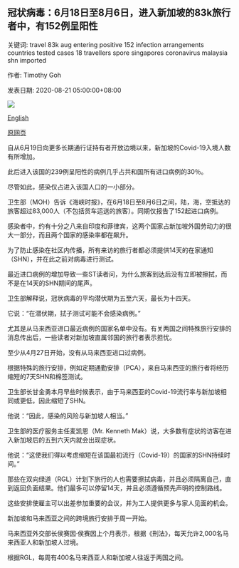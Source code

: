 ## 冠状病毒：6月18日至8月6日，进入新加坡的83k旅行者中，有152例呈阳性

关键词: travel 83k aug entering positive 152 infection arrangements countries tested cases 18 travellers spore singapores coronavirus malaysia shn imported

作者: Timothy Goh

发表日期: 2020-08-21 05:00:00+08:00

![](https://www.straitstimes.com/sites/default/files/styles/x_large/public/articles/2020/08/21/ST_20200821_TGIMPORT_5902564.jpg?itok=IA0JL0DK)

[English](Coronavirus%3A%20Out%20of%2083k%20travellers%20entering%20S%27pore%20from%20June%2018%20to%20Aug%206%2C%20152%20tested%20positive.md)

[原网页](https://www.straitstimes.com/singapore/health/out-of-83k-arrivals-from-june-18-to-aug-6-152-had-the-virus)

自从6月19日向更多长期通行证持有者开放边境以来，新加坡的Covid-19入境人数有所增加。

此后进入该国的239例呈阳性的病例几乎占共和国所有进口病例的30％。

尽管如此，感染仅占进入该国人口的一小部分。

卫生部（MOH）告诉《海峡时报》，在6月18日至8月6日之间，陆，海，空抵达的旅客超过83,000人（不包括货车运送的旅客）。同期仅报告了152起进口病例。

感染者中，约有十分之八来自印度和菲律宾，这两个国家占新加坡外国劳动力的很大一部分，而且两个国家的感染率都在飙升。

为了防止感染在社区内传播，所有来访的旅行者都必须提供14天的在家通知（SHN），并在此之前对病毒进行测试。

最近进口病例的增加导致一些ST读者问，为什么旅客到达后没有立即被擦拭，而不是在14天的SHN期间的尾声。

卫生部解释说，冠状病毒的平均潜伏期为五至六天，最长为十四天。

它说：“在潜伏期，拭子测试可能不会感染病例。”

尤其是从马来西亚进口最近病例的国家名单中没有。有关两国之间特殊旅行安排的消息传出后，一些读者对新加坡直属邻国的旅行者表示担忧。

至少从4月27日开始，没有从马来西亚进口过病例。

根据特殊的旅行安排，例如定期通勤安排（PCA），来自马来西亚的旅行者将经历缩短的7天SHN和棉签测试。

卫生部长甘金勇本月早些时候表示，由于马来西亚的Covid-19流行率与新加坡相同或更低，因此缩短了SHN。

他说：“因此，感染的风险与新加坡人相当。”

卫生部的医疗服务主任麦凯恩（Mr. Kenneth Mak）说，大多数有症状的访客在进入新加坡后的五到六天内就会出现症状。

他说：“这使我们得以考虑缩短在该国最初流行（Covid-19）的国家的SHN持续时间。”

那些在双向绿道（RGL）计划下旅行的人也需要擦拭病毒，并且必须隔离自己，直到返回负面结果。他们最多可以停留14天，并且必须遵循预先声明的控制路线。

这些安排使雇主可以出差参加重要的会议，并为工人提供更多与家人见面的机会。

新加坡和马来西亚之间的跨境旅行安排于周一开始。

马来西亚外交部长侯赛因·侯赛因上个月表示，根据《刑法》，每天允许2,000名马来西亚人和新加坡人过境。

根据RGL，每周有400名马来西亚人和新加坡人往返于两国之间。
